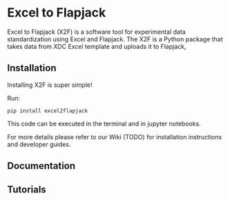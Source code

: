 # Excel to Flapjack

Excel to Flapjack (X2F) is a software tool for experimental data standardization using Excel and Flapjack. The X2F is a Python package that takes data from XDC Excel template and uploads it to Flapjack[.](https://youtu.be/HgzGwKwLmgM)

## Installation

Installing X2F is super simple! 

Run:

`pip install excel2flapjack`

This code can be executed in the terminal and in jupyter notebooks.

For more details please refer to our Wiki (TODO) for installation instructions and developer guides.

## Documentation

## Tutorials

